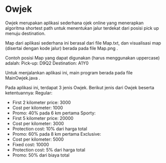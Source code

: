 # Owjek

Owjek merupakan aplikasi sederhana ojek online yang menerapkan algoritma shortest path untuk menentukan jalur terdekat dari posisi pick up menuju destination.

Map dari aplikasi sederhana ini berasal dari file Map.txt, dan visualisasi map (disertai dengan kode jalur) berada pada file Map.png .

Contoh posisi Map yang dapat digunakan (harus menggunakan uppercase) adalah:
Pick-up: D9Q2
Destination: A1Y0

Untuk menjalankan aplikasi ini, main program berada pada file MainOwjek.java .

Pada aplikasi ini, terdapat 3 jenis Owjek. Berikut jenis dari Owjek beserta ketentuannya:
Regular:
  - First 2 kilometer price: 3000
  - Cost per kilometer: 1000
  - Promo: 40% pada 6 km pertama
Sporty:
  - First 5 kilometer price: 20000
  - Cost per kilometer: 3000
  - Protection cost: 10% dari harga total
  - Promo: 60% pada 8 km pertama
Exclusive:
  - Cost per kilometer: 5000
  - Fixed cost: 10000
  - Protection cost: 5% dari harga total
  - Promo: 50% dari biaya total

